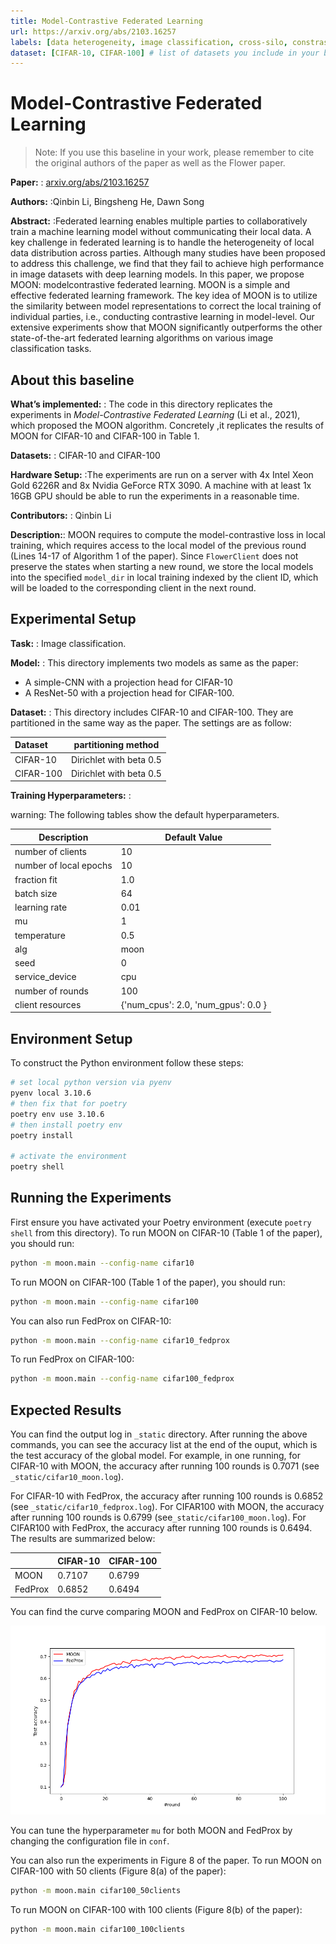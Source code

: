 ```yaml
---
title: Model-Contrastive Federated Learning
url: https://arxiv.org/abs/2103.16257
labels: [data heterogeneity, image classification, cross-silo, constrastive-learning]
dataset: [CIFAR-10, CIFAR-100] # list of datasets you include in your baseline
---
```


# Model-Contrastive Federated Learning

> Note: If you use this baseline in your work, please remember to cite the original authors of the paper as well as the Flower paper.


****Paper:**** : [arxiv.org/abs/2103.16257](https://arxiv.org/abs/2103.16257)

****Authors:**** :Qinbin Li, Bingsheng He, Dawn Song

****Abstract:**** :Federated learning enables multiple parties to collaboratively train a machine learning model without communicating their local data. A key challenge in federated learning is to handle the heterogeneity of local data distribution across parties. Although many studies have been proposed to address this challenge, we find that they fail to achieve high performance in image datasets with deep learning models. In this paper, we propose MOON: modelcontrastive federated learning. MOON is a simple and effective federated learning framework. The key idea of MOON is to utilize the similarity between model representations to correct the local training of individual parties, i.e., conducting contrastive learning in model-level. Our extensive experiments show that MOON significantly outperforms the other state-of-the-art federated learning algorithms on various image classification tasks.



## About this baseline

****What’s implemented:**** : The code in this directory replicates the experiments in *Model-Contrastive Federated Learning* (Li et al., 2021), which proposed the MOON algorithm. Concretely ,it replicates the results of MOON for CIFAR-10 and CIFAR-100 in Table 1.

****Datasets:**** : CIFAR-10 and CIFAR-100

****Hardware Setup:**** :The experiments are run on a server with 4x Intel Xeon Gold 6226R and 8x Nvidia GeForce RTX 3090. A machine with at least 1x 16GB GPU should be able to run the experiments in a reasonable time.

****Contributors:**** : Qinbin Li

****Description:****: MOON requires to compute the model-contrastive loss in local training, which requires access to the local model of the previous round (Lines 14-17 of Algorithm 1 of the paper). Since `FlowerClient` does not preserve the states when starting a new round, we store the local models into the specified `model_dir` in local training indexed by the client ID, which will be loaded to the corresponding client in the next round.

## Experimental Setup

****Task:**** : Image classification.

****Model:**** : This directory implements two models as same as the paper:
* A simple-CNN with a projection head for CIFAR-10
* A ResNet-50 with a projection head for CIFAR-100.
  
****Dataset:**** : This directory includes CIFAR-10 and CIFAR-100. They are partitioned in the same way as the paper. The settings are as follow:

| Dataset | partitioning method |
| :------ | :---: |
| CIFAR-10  | Dirichlet with beta 0.5 |
| CIFAR-100 | Dirichlet with beta 0.5 |


****Training Hyperparameters:**** :

warning: The following tables show the default hyperparameters.

| Description | Default Value |
| ----------- | ----- |
| number of clients | 10 |
| number of local epochs | 10 |
| fraction fit | 1.0 |
| batch size | 64 |
| learning rate | 0.01 |
| mu | 1 |
| temperature | 0.5 |
| alg | moon |
| seed | 0 |
| service_device | cpu |
| number of rounds | 100 |
| client resources | {'num_cpus': 2.0, 'num_gpus': 0.0 }|

## Environment Setup

To construct the Python environment follow these steps:

```bash
# set local python version via pyenv
pyenv local 3.10.6
# then fix that for poetry
poetry env use 3.10.6
# then install poetry env
poetry install

# activate the environment
poetry shell

```


## Running the Experiments

First ensure you have activated your Poetry environment (execute `poetry shell` from this directory). To run MOON on CIFAR-10 (Table 1 of the paper), you should run:
```bash  
python -m moon.main --config-name cifar10 
```

To run MOON on CIFAR-100 (Table 1 of the paper), you should run:
```bash
python -m moon.main --config-name cifar100
```


You can also run FedProx on CIFAR-10:
```bash
python -m moon.main --config-name cifar10_fedprox
```

To run FedProx on CIFAR-100:
```bash
python -m moon.main --config-name cifar100_fedprox
```

## Expected Results

You can find the output log in `_static` directory. After running the above commands, you can see the accuracy list at the end of the ouput, which is the test accuracy of the global model. For example, in one running, for CIFAR-10 with MOON, the accuracy after running 100 rounds is 0.7071 (see `_static/cifar10_moon.log`). 

For CIFAR-10 with FedProx, the accuracy after running 100 rounds is 0.6852 (see `_static/cifar10_fedprox.log`). For CIFAR100 with MOON, the accuracy after running 100 rounds is 0.6799 (see`_static/cifar100_moon.log`). For CIFAR100 with FedProx, the accuracy after running 100 rounds is 0.6494. The results are summarized below:


|  | CIFAR-10 | CIFAR-100 |
| ----------- | ----- | ----- |
| MOON | 0.7107 | 0.6799 |
| FedProx| 0.6852 | 0.6494 |

You can find the curve comparing MOON and FedProx on CIFAR-10 below.

![](_static/cifar10_moon_fedprox.png)


You can tune the hyperparameter `mu` for both MOON and FedProx by changing the configuration file in `conf`.

You can also run the experiments in Figure 8 of the paper. To run MOON on CIFAR-100 with 50 clients (Figure 8(a) of the paper):
```bash
python -m moon.main cifar100_50clients
```

To run MOON on CIFAR-100 with 100 clients (Figure 8(b) of the paper):
```bash
python -m moon.main cifar100_100clients
```